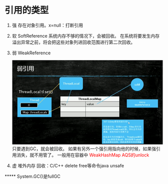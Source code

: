 # 引用的类型

1. 强
   存在对象引用。x=null：打断引用

2. 软 SoftReference
   系统内存不够的情况下，会被回收。
   在系统将要发生内存溢出异常之前，将会把这些对象列进回收范围进行第二次回收。

3. 弱 WeakReference

   ![弱引用](./images/弱引用.png)只要遇到GC，就会被回收。
   如果有另外一个强引用指向他的时候，如果强引用消失，就不用管了。
   一般用在容器中
   <font color="red">WeakHashMap</font>
   <font color="red">AQS的unlock</font>

4. 虚 堆外内存
   回收：C/C++ delete free等命令java unsafe

***** System.GC()是fullGC

